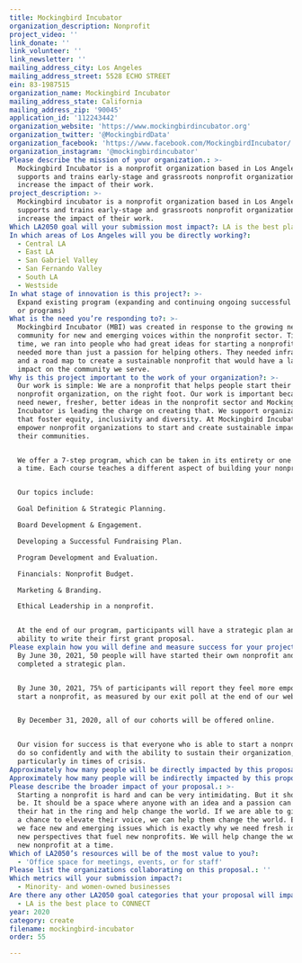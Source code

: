 ```yaml
---
title: Mockingbird Incubator
organization_description: Nonprofit
project_video: ''
link_donate: ''
link_volunteer: ''
link_newsletter: ''
mailing_address_city: Los Angeles
mailing_address_street: 5528 ECHO STREET
ein: 83-1987515
organization_name: Mockingbird Incubator
mailing_address_state: California
mailing_address_zip: '90045'
application_id: '112243442'
organization_website: 'https://www.mockingbirdincubator.org'
organization_twitter: '@MockingbirdData'
organization_facebook: 'https://www.facebook.com/MockingbirdIncubator/'
organization_instagram: '@mockingbirdincubator'
Please describe the mission of your organization.: >-
  Mockingbird Incubator is a nonprofit organization based in Los Angeles that
  supports and trains early-stage and grassroots nonprofit organizations to
  increase the impact of their work.
project_description: >-
  Mockingbird incubator is a nonprofit organization based in Los Angeles that
  supports and trains early-stage and grassroots nonprofit organizations to
  increase the impact of their work.
Which LA2050 goal will your submission most impact?: LA is the best place to CREATE
In which areas of Los Angeles will you be directly working?:
  - Central LA
  - East LA
  - San Gabriel Valley
  - San Fernando Valley
  - South LA
  - Westside
In what stage of innovation is this project?: >-
  Expand existing program (expanding and continuing ongoing successful projects
  or programs)
What is the need you’re responding to?: >-
  Mockingbird Incubator (MBI) was created in response to the growing need in our
  community for new and emerging voices within the nonprofit sector. Time after
  time, we ran into people who had great ideas for starting a nonprofit but
  needed more than just a passion for helping others. They needed infrastructure
  and a road map to create a sustainable nonprofit that would have a lasting
  impact on the community we serve. 
Why is this project important to the work of your organization?: >-
  Our work is simple: We are a nonprofit that helps people start their own
  nonprofit organization, on the right foot. Our work is important because we
  need newer, fresher, better ideas in the nonprofit sector and Mockingbird
  Incubator is leading the charge on creating that. We support organizations
  that foster equity, inclusivity and diversity. At Mockingbird Incubator, we
  empower nonprofit organizations to start and create sustainable impact in
  their communities. 


  We offer a 7-step program, which can be taken in its entirety or one class at
  a time. Each course teaches a different aspect of building your nonprofit. 


  Our topics include:

  Goal Definition & Strategic Planning.

  Board Development & Engagement.

  Developing a Successful Fundraising Plan.

  Program Development and Evaluation.

  Financials: Nonprofit Budget.

  Marketing & Branding.

  Ethical Leadership in a nonprofit.


  At the end of our program, participants will have a strategic plan and the
  ability to write their first grant proposal. 
Please explain how you will define and measure success for your project.: >-
  By June 30, 2021, 50 people will have started their own nonprofit and
  completed a strategic plan.


  By June 30, 2021, 75% of participants will report they feel more empowered to
  start a nonprofit, as measured by our exit poll at the end of our webinars. 


  By December 31, 2020, all of our cohorts will be offered online.  


  Our vision for success is that everyone who is able to start a nonprofit, may
  do so confidently and with the ability to sustain their organization,
  particularly in times of crisis. 
Approximately how many people will be directly impacted by this proposal?: '50'
Approximately how many people will be indirectly impacted by this proposal?: '1000'
Please describe the broader impact of your proposal.: >-
  Starting a nonprofit is hard and can be very intimidating. But it shouldn't
  be. It should be a space where anyone with an idea and a passion can throw
  their hat in the ring and help change the world. If we are able to give people
  a chance to elevate their voice, we can help them change the world. Every day,
  we face new and emerging issues which is exactly why we need fresh ideas and
  new perspectives that fuel new nonprofits. We will help change the world, one
  new nonprofit at a time. 
Which of LA2050’s resources will be of the most value to you?:
  - 'Office space for meetings, events, or for staff'
Please list the organizations collaborating on this proposal.: ''
Which metrics will your submission impact?:
  - Minority- and women-owned businesses
Are there any other LA2050 goal categories that your proposal will impact?:
  - LA is the best place to CONNECT
year: 2020
category: create
filename: mockingbird-incubator
order: 55

---
```

